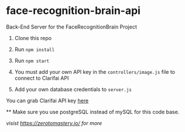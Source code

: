 # face-recognition-brain-api
Back-End Server for the FaceRecognitionBrain Project

1. Clone this repo

2. Run `npm install`

3. Run `npm start`

4. You must add your own API key in the `controllers/image.js` file to connect to Clarifai API

5. Add your own database credentials to `server.js`

You can grab Clarifai API key [here](https://www.clarifai.com/)

** Make sure you use postgreSQL instead of mySQL for this code base.

*visist https://zerotomastery.io/ for more*
